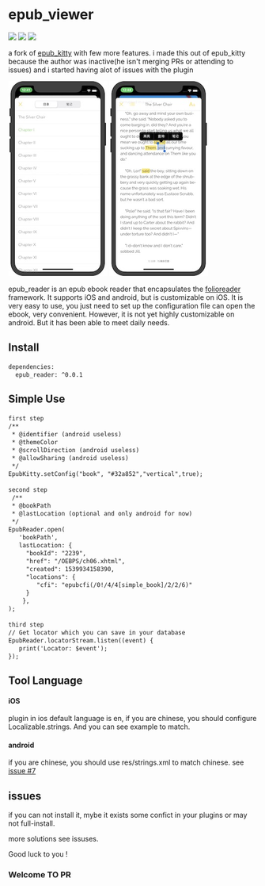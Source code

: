 # epub_viewer

![](https://img.shields.io/badge/build-passing-brightgreen)
![](https://img.shields.io/badge/version-0.0.1-orange)
![](https://img.shields.io/badge/platform-flutter-lightgrey)


a fork of [epub_kitty](https://github.com/451518849/epub_kitty) with few more features.
i made this out of epub_kitty because the author was inactive(he isn't merging PRs or attending to issues) and i started having alot of issues with the plugin

![](1.jpeg)
![](2.jpeg)


epub_reader is an epub ebook reader that encapsulates the [folioreader](https://folioreader.github.io/FolioReaderKit/) framework.
  It supports iOS and android, but is customizable on iOS. 
  It is very easy to use, you just need to set up the configuration file can open the ebook, very convenient.
  However, it is not yet highly customizable on android.
  But it has been able to meet daily needs.

## Install
	dependencies:
	  epub_reader: ^0.0.1

## Simple Use
   
    first step
    /**
     * @identifier (android useless)
     * @themeColor
     * @scrollDirection (android useless)
     * @allowSharing (android useless)
     */
    EpubKitty.setConfig("book", "#32a852","vertical",true);
    
    second step
	 /**
	 * @bookPath
	 * @lastLocation (optional and only android for now)
	 */
	EpubReader.open(
	   'bookPath',
	   lastLocation: {
         "bookId": "2239",
         "href": "/OEBPS/ch06.xhtml",
         "created": 1539934158390,
         "locations": {
            "cfi": "epubcfi(/0!/4/4[simple_book]/2/2/6)"
         }
        },
	);
	
	third step
	// Get locator which you can save in your database
	EpubReader.locatorStream.listen((event) {
       print('Locator: $event');
    });

## Tool Language
#### iOS
plugin in ios default language is en, if you are chinese, you should configure Localizable.strings. And you can see example to match.

#### android
if you are chinese, you should use res/strings.xml to match chinese. see [issue #7](https://github.com/451518849/epub_kitty/issues/7)

## issues
if you can not install it, mybe it exists some confict in your plugins or may not full-install.

more solutions see issuses.

Good luck to you !

### Welcome TO PR
	
